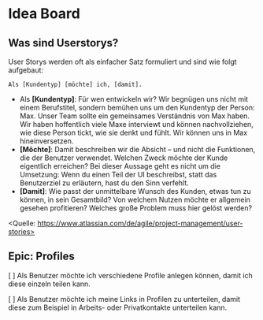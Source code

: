 # Idea Board

## Was sind Userstorys?

User Storys werden oft als einfacher Satz formuliert und sind wie folgt aufgebaut:

`Als [Kundentyp] [möchte] ich, [damit].`

- Als **[Kundentyp]**: Für wen entwickeln wir? Wir begnügen uns nicht mit einem Berufstitel, sondern bemühen uns um den Kundentyp der Person: Max. Unser Team sollte ein gemeinsames Verständnis von Max haben. Wir haben hoffentlich viele Maxe interviewt und können nachvollziehen, wie diese Person tickt, wie sie denkt und fühlt. Wir können uns in Max hineinversetzen.
- **[Möchte]**: Damit beschreiben wir die Absicht – und nicht die Funktionen, die der Benutzer verwendet. Welchen Zweck möchte der Kunde eigentlich erreichen? Bei dieser Aussage geht es nicht um die Umsetzung: Wenn du einen Teil der UI beschreibst, statt das Benutzerziel zu erläutern, hast du den Sinn verfehlt.
- **[Damit]**: Wie passt der unmittelbare Wunsch des Kunden, etwas tun zu können, in sein Gesamtbild? Von welchem Nutzen möchte er allgemein gesehen profitieren? Welches große Problem muss hier gelöst werden?

<Quelle: https://www.atlassian.com/de/agile/project-management/user-stories>

## Epic: Profiles

[ ] Als Benutzer möchte ich verschiedene Profile anlegen können, damit ich diese einzeln teilen kann.

[ ] Als Benutzer möchte ich meine Links in Profilen zu unterteilen, damit diese zum Beispiel in Arbeits- oder Privatkontakte unterteilen kann.


